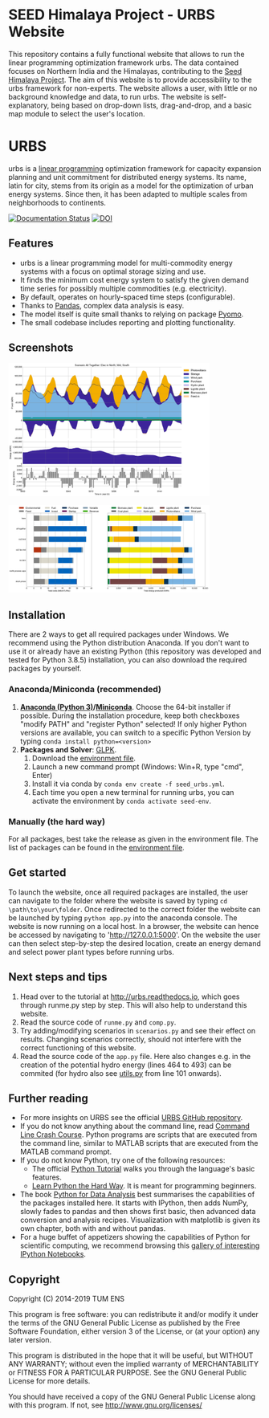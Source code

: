 # SEED Himalaya Project - URBS Website

This repository contains a fully functional website that allows to run the linear programming optimization framework urbs. The data contained focuses on Northern India and the Himalayas, contributing to the [Seed Himalaya Project](https://www.wasser.tum.de/en/nexus/research-projects/seed-himalaya/). The aim of this website is to provide accessibility to the urbs framework for non-experts. The website allows a user, with little or no background knowledge and data, to run urbs. The website is self-explanatory, being based on drop-down lists, drag-and-drop, and a basic map module to select the user's location.

# URBS

urbs is a [linear programming](https://en.wikipedia.org/wiki/Linear_programming) optimization framework for capacity expansion planning and unit commitment for distributed energy systems. Its name, latin for city, stems from its origin as a model for the optimization of urban energy systems. Since then, it has been adapted to multiple scales from neighborhoods to continents.

[![Documentation Status](https://readthedocs.org/projects/urbs/badge/?version=latest)](http://urbs.readthedocs.io/en/latest/?badge=latest)
[![DOI](https://zenodo.org/badge/DOI/10.5281/zenodo.594200.svg)](https://doi.org/10.5281/zenodo.594200)

## Features

  * urbs is a linear programming model for multi-commodity energy systems with a focus on optimal storage sizing and use.
  * It finds the minimum cost energy system to satisfy the given demand time  series for possibly multiple commodities (e.g. electricity).
  * By default, operates on hourly-spaced time steps (configurable).
  * Thanks to [Pandas](https://pandas.pydata.org), complex data analysis is easy.
  * The model itself is quite small thanks to relying on package [Pyomo](http://www.pyomo.org/).
  * The small codebase includes reporting and plotting functionality.

## Screenshots

<a href="doc/img/plot.png"><img src="doc/img/plot.png" alt="Timeseries plot of 8 days of electricity generation in vertex 'North' in scenario_all_together in hourly resolution: Hydro and biomass provide flat base load of about 50% to cover the daily fluctuating load, while large share of wind and small part photovoltaic generation cover the rest, supported by a day-night storage." style="width:400px"></a>

<a href="doc/img/comparison.png"><img src="doc/img/comparison.png" alt="Bar chart of cumulated annual electricity generation costs for all 5 scenarios defined in runme.py." style="width:400px"></a>

## Installation

There are 2 ways to get all required packages under Windows. We recommend using the Python distribution Anaconda. If you don't want to use it or already have an existing Python (this repository was developed and tested for Python 3.8.5) installation, you can also download the required packages by yourself.

### Anaconda/Miniconda (recommended)

  1. **[Anaconda (Python 3)](http://continuum.io/downloads)/[Miniconda](https://docs.conda.io/en/latest/miniconda.html)**. Choose the 64-bit installer if possible.
     During the installation procedure, keep both checkboxes "modify PATH" and "register Python" selected! If only higher Python versions are available, you can switch to a specific Python Version by typing `conda install python=<version>`
  2. **Packages and Solver**: [GLPK](http://winglpk.sourceforge.net/).
     1. Download the [environment file](https://github.com/julianmachnitzke/seed-urbs/blob/main/seed_urbs.yml).
     2. Launch a new command prompt (Windows: Win+R, type "cmd", Enter)
     3. Install it via conda by `conda env create -f seed_urbs.yml`.
     4. Each time you open a new terminal for running urbs, you can activate the environment by `conda activate seed-env`.


### Manually (the hard way)

For all packages, best take the release as given in the environment file. The list of packages can be found in the [environment file](https://github.com/julianmachnitzke/seed-urbs/seed_urbs.yml).
  
## Get started

To launch the website, once all required packages are installed, the user can navigate to the folder where the website is saved by typing `cd \path\to\your\folder`. Once redirected to the correct folder the website can be launched by typing `python app.py` into the anaconda console.
The website is now running on a local host. In a browser, the website can hence be accessed by navigating to 'http://127.0.0.1:5000'. On the website the user can then select step-by-step the desired location, create an energy demand and select power plant types before running urbs.


## Next steps and tips

  1. Head over to the tutorial at http://urbs.readthedocs.io, which goes through runme.py step by step. This will also help to understand this website. 
  2. Read the source code of `runme.py` and `comp.py`. 
  3. Try adding/modifying scenarios in `scenarios.py` and see their effect on results. Changing scenarios correctly, should not interfere with the correct functioning of this website.
  4. Read the source code of the `app.py` file. Here also changes e.g. in the creation of the potential hydro energy (lines 464 to 493) can be commited (for hydro also see [utils.py](https://github.com/julianmachnitzke/seed-urbs/blob/main/static/functions/utils.py) from line 101 onwards).
  
## Further reading
  - For more insights on URBS see the official [URBS GitHub repository](https://learnpythonthehardway.org/book/appendixa.html).
  - If you do not know anything about the command line, read [Command Line Crash Course](https://learnpythonthehardway.org/book/appendixa.html). Python programs are scripts that are executed from the command line, similar to MATLAB scripts that are executed from the MATLAB command prompt.
  - If you do not know Python, try one of the following resources:
    * The official [Python Tutorial](https://docs.python.org/3/tutorial/index.html) walks you through the language's basic features.
    * [Learn Python the Hard Way](https://learnpythonthehardway.org/book/preface.html). It is meant for programming beginners.
  - The book [Python for Data Analysis](http://shop.oreilly.com/product/0636920023784.do) best summarises the capabilities of the packages installed here. It starts with IPython, then adds NumPy, slowly fades to pandas and then shows first basic, then advanced data conversion and analysis recipes. Visualization with matplotlib is given its own chapter, both with and without pandas.
  - For a huge buffet of appetizers showing the capabilities of Python for scientific computing, we recommend browsing this [gallery of interesting IPython Notebooks](https://github.com/ipython/ipython/wiki/A-gallery-of-interesting-IPython-Notebooks).
  


## Copyright

Copyright (C) 2014-2019  TUM ENS

This program is free software: you can redistribute it and/or modify
it under the terms of the GNU General Public License as published by
the Free Software Foundation, either version 3 of the License, or
(at your option) any later version.

This program is distributed in the hope that it will be useful,
but WITHOUT ANY WARRANTY; without even the implied warranty of
MERCHANTABILITY or FITNESS FOR A PARTICULAR PURPOSE.  See the
GNU General Public License for more details.

You should have received a copy of the GNU General Public License
along with this program.  If not, see <http://www.gnu.org/licenses/>